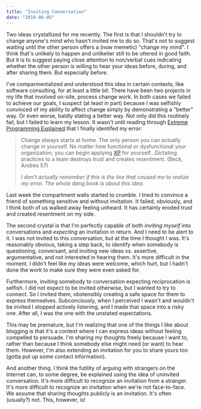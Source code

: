 ```yaml
---
title: "Inviting Conversation"
date: "2019-06-05"
---
```


Two ideas crystallized for me recently. The first is that I shouldn't try to change anyone's mind who hasn't invited me to do so. That's not to suggest waiting until the other person offers a (now memetic) "change my mind". I think that's unlikely to happen and unlikelier still to be uttered in good faith. But it is to suggest paying close attention to non/verbal cues indicating whether the other person is willing to hear your ideas before, during, and after sharing them. But especially before.

I've comparmentalized and understood this idea in certain contexts, like software consulting, for at least a little bit. There have been two projects in my life that involved on-site, process change work. In both cases we failed to achieve our goals, I suspect (at least in part) because I was selfishly convinced of my ability to affect change simply by demonstrating a "better" way. Or even worse, baldly stating a better way. Not only did this routinely fail, but I failed to learn my lesson. It wasn't until reading through [Extreme Programming Explained](https://duck.com/?q=extreme+programming+explained) that I finally identifed my error:

> Change always starts at home. The only person you can actually change in yourself. No matter how functional or dysfunctional your organization, you can begin applying [XP](https://en.wikipedia.org/wiki/Extreme_programming) for yourself...Dictating practices to a team destroys trust and creates resentment. (Beck, Andres 57)
>
> _I don't actually remember if this is the line that caused me to realize my error. The whole dang book is about this idea._

Last week the compartment walls started to crumble. I tried to convince a friend of something sensitive and without invitation. It failed, obviously, and I think both of us walked away feeling unheard. It has certainly eroded trust and created resentment on my side.

The second crystal is that I'm perfectly capable of both _inviting myself_ into conversations and _expecting_ an invitation in return. And I need to be alert to it. I was not invited to this conversation, but at the time I thought I was. It's reasonably obvious, taking a step back, to identify when somebody is questioning, conversant, and inviting new ideas vs. assertive, argumentative, and not interested in hearing them. It's more difficult in the moment. I didn't feel like my ideas were welcome, which hurt, but I hadn't done the work to make sure they were even asked for.

Furthermore, inviting somebody to conversation expecting reciprocation is selfish. I did not expect to be invited otherwise, but I wanted to try to connect. So I invited them, obstensibly creating a safe space for them to express themselves. Subconciously, when I perceived I wasn't and wouldn't be invited I stopped actively listening, and I made that space into a risky one. After all, I was the one with the unstated expectations.

This may be premature, but I'm realizing that one of the things I like about blogging is that it's a context where I can express ideas without feeling compelled to persuade. I'm sharing my thoughts freely because I want to, rather than because I think somebody else might need (or want) to hear them. However, I'm also extending an invitation for you to share yours too (gotta put up some contact information).

And another thing. I think the futility of arguing with strangers on the Internet can, to some degree, be explained using the idea of uninvited conversation. It's more difficult to recognize an invitation from a stranger. It's more difficult to recognize an invitation when we're not face-to-face. We assume that sharing thoughts publicly is an invitation. It's often (usually?) not. This, however, is!
